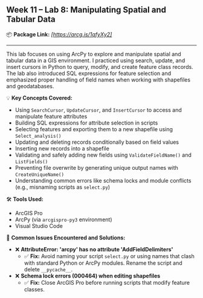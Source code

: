 ## **Week 11 – Lab 8: Manipulating Spatial and Tabular Data**

📦 **Package Link:** *[https://arcg.is/1qfyXy2]*

---

This lab focuses on using ArcPy to explore and manipulate spatial and tabular data in a GIS environment. I practiced using search, update, and insert cursors in Python to query, modify, and create feature class records. The lab also introduced SQL expressions for feature selection and emphasized proper handling of field names when working with shapefiles and geodatabases.

💡 **Key Concepts Covered:**
- Using `SearchCursor`, `UpdateCursor`, and `InsertCursor` to access and manipulate feature attributes
- Building SQL expressions for attribute selection in scripts
- Selecting features and exporting them to a new shapefile using `Select_analysis()`
- Updating and deleting records conditionally based on field values
- Inserting new records into a shapefile
- Validating and safely adding new fields using `ValidateFieldName()` and `ListFields()`
- Preventing file overwrite by generating unique output names with `CreateUniqueName()`
- Understanding common errors like schema locks and module conflicts (e.g., misnaming scripts as `select.py`)

🛠️ **Tools Used:**
- ArcGIS Pro
- ArcPy (via `arcgispro-py3` environment)
- Visual Studio Code

📝 **Common Issues Encountered and Solutions:**
- ❌ **AttributeError: 'arcpy' has no attribute 'AddFieldDelimiters'**
  - ✅ **Fix:** Avoid naming your script `select.py` or using names that clash with standard Python or ArcPy modules. Rename the script and delete `__pycache__`.
- ❌ **Schema lock errors (000464) when editing shapefiles**
  - ✅ **Fix:** Close ArcGIS Pro before running scripts that modify feature classes.



